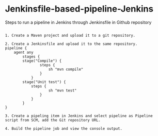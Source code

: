# Jenkinsfile-based-pipeline-Jenkins

Steps to run a pipeline in Jenkins through Jenkinsfile in Github repository

```

1. Create a Maven project and upload it to a git repository.

2. Create a Jenkinsfile and upload it to the same repository.
pipeline {	 
	agent any	 
    	stages {     	 
    	stage("Compile") {          	 
            	steps {               	 
                	sh "mvn compile"          	 
            	}     	 
        	}     	 
    	stage("Unit test") {          	 
        	steps {               	 
                	sh "mvn test"          	 
            	}     	 
        	}	 
    	}
}

3. Create a pipeling item in Jenkins and select pipeline as Pipeline script from SCM, add the Git repository URL.

4. Build the pipeline job and view the console output.

```
